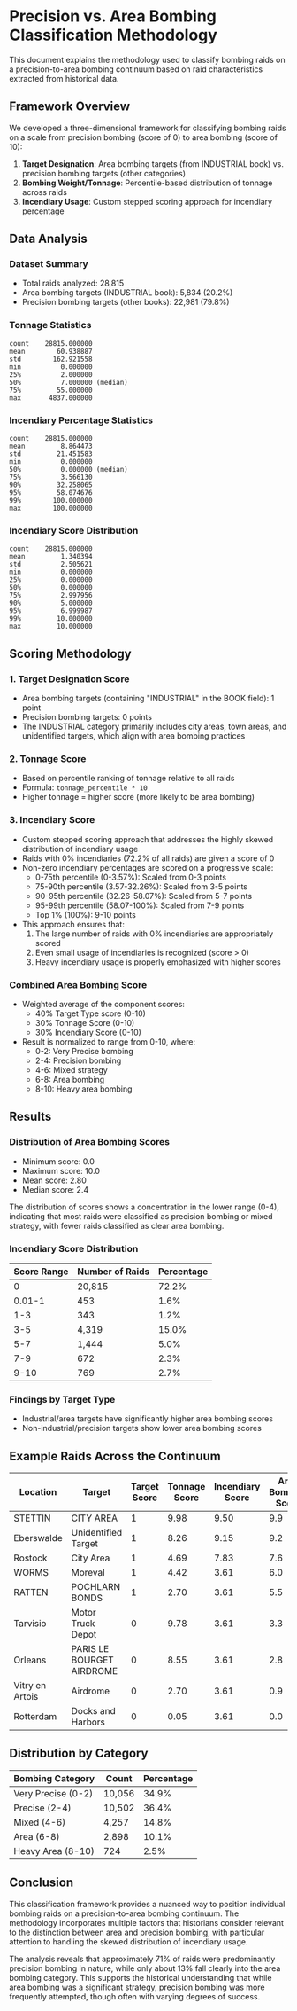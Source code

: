 # Precision vs. Area Bombing Classification Methodology

This document explains the methodology used to classify bombing raids on a precision-to-area bombing continuum based on raid characteristics extracted from historical data.

## Framework Overview

We developed a three-dimensional framework for classifying bombing raids on a scale from precision bombing (score of 0) to area bombing (score of 10):

1. **Target Designation**: Area bombing targets (from INDUSTRIAL book) vs. precision bombing targets (other categories)
2. **Bombing Weight/Tonnage**: Percentile-based distribution of tonnage across raids
3. **Incendiary Usage**: Custom stepped scoring approach for incendiary percentage

## Data Analysis

### Dataset Summary
- Total raids analyzed: 28,815
- Area bombing targets (INDUSTRIAL book): 5,834 (20.2%)
- Precision bombing targets (other books): 22,981 (79.8%)

### Tonnage Statistics
```
count    28815.000000
mean        60.938887
std        162.921558
min          0.000000
25%          2.000000
50%          7.000000 (median)
75%         55.000000
max       4837.000000
```

### Incendiary Percentage Statistics
```
count    28815.000000
mean         8.864473
std         21.451583
min          0.000000
50%          0.000000 (median)
75%          3.566130
90%         32.258065
95%         58.074676
99%        100.000000
max        100.000000
```

### Incendiary Score Distribution
```
count    28815.000000
mean         1.340394
std          2.505621
min          0.000000
25%          0.000000
50%          0.000000
75%          2.997956
90%          5.000000
95%          6.999987
99%         10.000000
max         10.000000
```

## Scoring Methodology

### 1. Target Designation Score
- Area bombing targets (containing "INDUSTRIAL" in the BOOK field): 1 point
- Precision bombing targets: 0 points
- The INDUSTRIAL category primarily includes city areas, town areas, and unidentified targets, which align with area bombing practices

### 2. Tonnage Score
- Based on percentile ranking of tonnage relative to all raids
- Formula: `tonnage_percentile * 10`
- Higher tonnage = higher score (more likely to be area bombing)

### 3. Incendiary Score
- Custom stepped scoring approach that addresses the highly skewed distribution of incendiary usage
- Raids with 0% incendiaries (72.2% of all raids) are given a score of 0
- Non-zero incendiary percentages are scored on a progressive scale:
  - 0-75th percentile (0-3.57%): Scaled from 0-3 points
  - 75-90th percentile (3.57-32.26%): Scaled from 3-5 points
  - 90-95th percentile (32.26-58.07%): Scaled from 5-7 points
  - 95-99th percentile (58.07-100%): Scaled from 7-9 points
  - Top 1% (100%): 9-10 points
- This approach ensures that:
  1. The large number of raids with 0% incendiaries are appropriately scored
  2. Even small usage of incendiaries is recognized (score > 0)
  3. Heavy incendiary usage is properly emphasized with higher scores

### Combined Area Bombing Score
- Weighted average of the component scores:
  - 40% Target Type score (0-10)
  - 30% Tonnage Score (0-10)
  - 30% Incendiary Score (0-10)
- Result is normalized to range from 0-10, where:
  - 0-2: Very Precise bombing
  - 2-4: Precision bombing
  - 4-6: Mixed strategy
  - 6-8: Area bombing
  - 8-10: Heavy area bombing

## Results

### Distribution of Area Bombing Scores
- Minimum score: 0.0
- Maximum score: 10.0
- Mean score: 2.80
- Median score: 2.4

The distribution of scores shows a concentration in the lower range (0-4), indicating that most raids were classified as precision bombing or mixed strategy, with fewer raids classified as clear area bombing.

### Incendiary Score Distribution
| Score Range | Number of Raids | Percentage |
|-------------|----------------|------------|
| 0           | 20,815         | 72.2%      |
| 0.01-1      | 453            | 1.6%       |
| 1-3         | 343            | 1.2%       |
| 3-5         | 4,319          | 15.0%      |
| 5-7         | 1,444          | 5.0%       |
| 7-9         | 672            | 2.3%       |
| 9-10        | 769            | 2.7%       |

### Findings by Target Type
- Industrial/area targets have significantly higher area bombing scores
- Non-industrial/precision targets show lower area bombing scores

## Example Raids Across the Continuum

| Location | Target | Target Score | Tonnage Score | Incendiary Score | Area Bombing Score |
|----------|--------|-------------|---------------|------------------|-------------------|
| STETTIN | CITY AREA | 1 | 9.98 | 9.50 | 9.9 |
| Eberswalde | Unidentified Target | 1 | 8.26 | 9.15 | 9.2 |
| Rostock | City Area | 1 | 4.69 | 7.83 | 7.6 |
| WORMS | Moreval | 1 | 4.42 | 3.61 | 6.0 |
| RATTEN | POCHLARN BONDS | 1 | 2.70 | 3.61 | 5.5 |
| Tarvisio | Motor Truck Depot | 0 | 9.78 | 3.61 | 3.3 |
| Orleans | PARIS LE BOURGET AIRDROME | 0 | 8.55 | 3.61 | 2.8 |
| Vitry en Artois | Airdrome | 0 | 2.70 | 3.61 | 0.9 |
| Rotterdam | Docks and Harbors | 0 | 0.05 | 3.61 | 0.0 |

## Distribution by Category

| Bombing Category | Count | Percentage |
|------------------|-------|------------|
| Very Precise (0-2) | 10,056 | 34.9% |
| Precise (2-4) | 10,502 | 36.4% |
| Mixed (4-6) | 4,257 | 14.8% |
| Area (6-8) | 2,898 | 10.1% |
| Heavy Area (8-10) | 724 | 2.5% |

## Conclusion

This classification framework provides a nuanced way to position individual bombing raids on a precision-to-area bombing continuum. The methodology incorporates multiple factors that historians consider relevant to the distinction between area and precision bombing, with particular attention to handling the skewed distribution of incendiary usage.

The analysis reveals that approximately 71% of raids were predominantly precision bombing in nature, while only about 13% fall clearly into the area bombing category. This supports the historical understanding that while area bombing was a significant strategy, precision bombing was more frequently attempted, though often with varying degrees of success. 